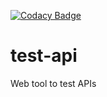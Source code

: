 [![Codacy Badge](https://app.codacy.com/project/badge/Grade/0e5b90f7d4714bf8bd3831dd142d7df9)](https://www.codacy.com/gh/wiznick79/test-api/dashboard?utm_source=github.com&amp;utm_medium=referral&amp;utm_content=wiznick79/test-api&amp;utm_campaign=Badge_Grade)

# test-api
Web tool to test APIs
